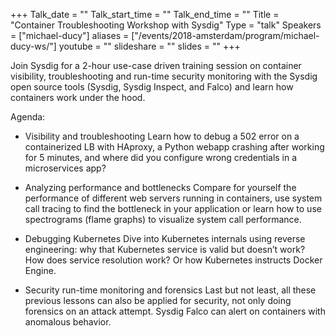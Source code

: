 +++
Talk_date = ""
Talk_start_time = ""
Talk_end_time = ""
Title = "Container Troubleshooting Workshop with Sysdig"
Type = "talk"
Speakers = ["michael-ducy"]
aliases = ["/events/2018-amsterdam/program/michael-ducy-ws/"]
youtube = ""
slideshare = ""
slides = ""
+++

Join Sysdig for a 2-hour use-case driven training session on container visibility, troubleshooting and run-time security monitoring with the Sysdig open source tools (Sysdig, Sysdig Inspect, and Falco) and learn how containers work under the hood.

Agenda:

* Visibility and troubleshooting
Learn how to debug a 502 error on a containerized LB with HAproxy, a Python webapp crashing after working for 5 minutes, and where did you configure wrong credentials in a microservices app?

* Analyzing performance and bottlenecks
Compare for yourself the performance of different web servers running in containers, use system call tracing to find the bottleneck in your application or learn how to use spectrograms (flame graphs) to visualize system call performance.

* Debugging Kubernetes
Dive into Kubernetes internals using reverse engineering: why that Kubernetes service is valid but doesn’t work? How does service resolution work? Or how Kubernetes instructs Docker Engine.

* Security run-time monitoring and forensics
Last but not least, all these previous lessons can also be applied for security, not only doing forensics on an attack attempt. Sysdig Falco can alert on containers with anomalous behavior.
